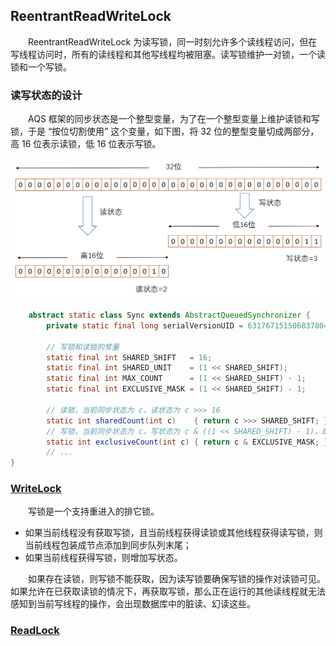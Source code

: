 ## ReentrantReadWriteLock
　　ReentrantReadWriteLock 为读写锁，同一时刻允许多个读线程访问，但在写线程访问时，所有的读线程和其他写线程均被阻塞。读写锁维护一对锁，一个读锁和一个写锁。<br />

### 读写状态的设计
　　AQS 框架的同步状态是一个整型变量，为了在一个整型变量上维护读锁和写锁，于是 “按位切割使用” 这个变量，如下图，将 32 位的整型变量切成两部分，高 16 位表示读锁，低 16 位表示写锁。

![avatar](photo_1.png)

```java
    abstract static class Sync extends AbstractQueuedSynchronizer {
        private static final long serialVersionUID = 6317671515068378041L;

        // 写锁和读锁的常量
        static final int SHARED_SHIFT   = 16;
        static final int SHARED_UNIT    = (1 << SHARED_SHIFT);
        static final int MAX_COUNT      = (1 << SHARED_SHIFT) - 1;
        static final int EXCLUSIVE_MASK = (1 << SHARED_SHIFT) - 1;

        // 读锁，当前同步状态为 c，读状态为 c >>> 16
        static int sharedCount(int c)    { return c >>> SHARED_SHIFT; }
        // 写锁，当前同步状态为 c，写状态为 c & ((1 << SHARED_SHIFT) - 1)，即 c & 0x0000FFFF
        static int exclusiveCount(int c) { return c & EXCLUSIVE_MASK; }
        // ...
}
```

### [WriteLock](https://github.com/martin-1992/Java-Lock-Notes/blob/master/AQS%20%E6%A1%86%E6%9E%B6%E5%8D%B3%E5%85%B6%E5%AD%90%E7%B1%BB%E6%BA%90%E7%A0%81%E5%88%86%E6%9E%90/%E5%AD%90%E7%B1%BB%E5%AE%9E%E7%8E%B0/ReentrantReadWriteLock/WriteLock.md)
　　写锁是一个支持重进入的排它锁。

- 如果当前线程没有获取写锁，且当前线程获得读锁或其他线程获得读写锁，则当前线程包装成节点添加到同步队列末尾；
- 如果当前线程获得写锁，则增加写状态。

　　如果存在读锁，则写锁不能获取，因为读写锁要确保写锁的操作对读锁可见。如果允许在已获取读锁的情况下，再获取写锁，那么正在运行的其他读线程就无法感知到当前写线程的操作，会出现数据库中的脏读、幻读这些。

### [ReadLock](https://github.com/martin-1992/Java-Lock-Notes/blob/master/AQS%20%E6%A1%86%E6%9E%B6%E5%8D%B3%E5%85%B6%E5%AD%90%E7%B1%BB%E6%BA%90%E7%A0%81%E5%88%86%E6%9E%90/%E5%AD%90%E7%B1%BB%E5%AE%9E%E7%8E%B0/ReentrantReadWriteLock/ReadLock.md)
　　
